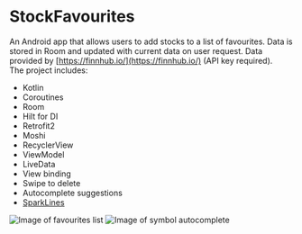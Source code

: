 # StockFavourites
An Android app that allows users to add stocks to a list of favourites. Data is stored in Room and updated with current data on user request.
Data provided by [https://finnhub.io/](https://finnhub.io/) (API key required).  
The project includes:
* Kotlin
* Coroutines
* Room
* Hilt for DI
* Retrofit2
* Moshi
* RecyclerView
* ViewModel
* LiveData
* View binding
* Swipe to delete
* Autocomplete suggestions
* [SparkLines](https://github.com/robinhood/spark)

![Image of favourites list](https://i.imgur.com/YwEiikH.png) ![Image of symbol autocomplete](https://i.imgur.com/l4StI4C.png)
